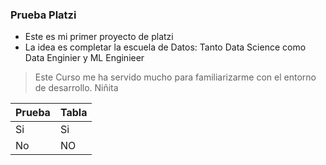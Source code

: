 <!-- # hyperblog
Un blog increíble para el curso de Git y Github de Platzi -->
### Prueba Platzi

- Este es mi primer proyecto de platzi
- La idea es completar la escuela de Datos: Tanto Data Science como Data Enginier y ML Enginieer
>Este Curso me ha servido mucho para familiarizarme con el entorno de desarrollo.
>Niñita

| Prueba  |  Tabla |
| ------------ | ------------ |
| Si  | Si  |
|  No |  NO |
